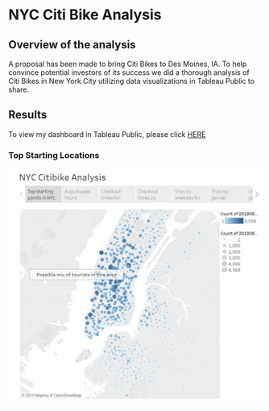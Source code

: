 # NYC Citi Bike Analysis

## Overview of the analysis
A proposal has been made to bring Citi Bikes to Des Moines, IA. To help convince potential investors of its success we did a thorough analysis of Citi Bikes in New York City utilizing data visualizations in Tableau Public to share.

## Results

To view my dashboard in Tableau Public, please click [HERE](https://public.tableau.com/profile/ryan.whited#!/vizhome/NYCCitiBikeAnalysis_16162037420130/TripsbyWeekdayforEachHour)

### Top Starting Locations
![Top Starting Locations](https://github.com/RyanWhited/bikesharing/blob/main/images/NYCCitibike(1).jpg)

